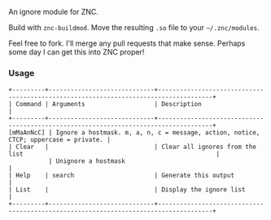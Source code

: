 An ignore module for ZNC.

Build with `znc-buildmod`. Move the resulting `.so` file to your `~/.znc/modules`.

Feel free to fork. I'll merge any pull requests that make sense. Perhaps some day I can get this into ZNC proper!

### Usage

```
+---------+-----------------------------+-------------------------------------------------------------------------------------+
| Command | Arguments                   | Description                                                                         |
+---------+-----------------------------+-------------------------------------------------------------------------------------+
[mMaAnNcC] | Ignore a hostmask. m, a, n, c = message, action, notice, CTCP; uppercase = private. |
| Clear   |                             | Clear all ignores from the list                                                     |
           | Unignore a hostmask                                                                 |
| Help    | search                      | Generate this output                                                                |
| List    |                             | Display the ignore list                                                             |
+---------+-----------------------------+-------------------------------------------------------------------------------------+
```
